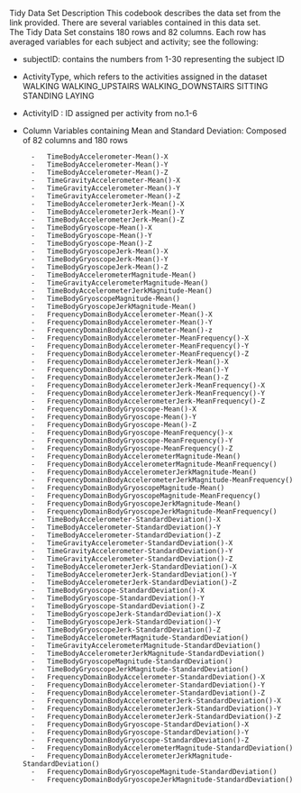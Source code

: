 Tidy Data Set Description
This codebook describes the data set from the link provided. There are several variables contained in this data set.  
The Tidy Data Set constains 180 rows and 82 columns. Each row has averaged variables for each subject and activity; see the following:

- subjectID: contains the numbers from 1-30 representing the subject ID
- ActivityType, which refers to the activities assigned in the dataset
      WALKING
      WALKING_UPSTAIRS
      WALKING_DOWNSTAIRS
      SITTING
      STANDING
      LAYING
- ActivityID : ID assigned per activity from no.1-6
- Column Variables containing Mean and Standard Deviation: Composed of 82 columns and 180 rows

        -	TimeBodyAccelerometer-Mean()-X
        - 	TimeBodyAccelerometer-Mean()-Y
        - 	TimeBodyAccelerometer-Mean()-Z
        - 	TimeGravityAccelerometer-Mean()-X
        - 	TimeGravityAccelerometer-Mean()-Y
        - 	TimeGravityAccelerometer-Mean()-Z
        - 	TimeBodyAccelerometerJerk-Mean()-X
        - 	TimeBodyAccelerometerJerk-Mean()-Y
        - 	TimeBodyAccelerometerJerk-Mean()-Z
        - 	TimeBodyGryoscope-Mean()-X
        - 	TimeBodyGryoscope-Mean()-Y
        - 	TimeBodyGryoscope-Mean()-Z
        - 	TimeBodyGryoscopeJerk-Mean()-X
        - 	TimeBodyGryoscopeJerk-Mean()-Y
        - 	TimeBodyGryoscopeJerk-Mean()-Z
        - 	TimeBodyAccelerometerMagnitude-Mean()
        - 	TimeGravityAccelerometerMagnitude-Mean()
        - 	TimeBodyAccelerometerJerkMagnitude-Mean()
        - 	TimeBodyGryoscopeMagnitude-Mean()
        - 	TimeBodyGryoscopeJerkMagnitude-Mean()
        - 	FrequencyDomainBodyAccelerometer-Mean()-X
        - 	FrequencyDomainBodyAccelerometer-Mean()-Y
        - 	FrequencyDomainBodyAccelerometer-Mean()-z
        - 	FrequencyDomainBodyAccelerometer-MeanFrequency()-X
        - 	FrequencyDomainBodyAccelerometer-MeanFrequency()-Y
        - 	FrequencyDomainBodyAccelerometer-MeanFrequency()-Z
        - 	FrequencyDomainBodyAccelerometerJerk-Mean()-X
        - 	FrequencyDomainBodyAccelerometerJerk-Mean()-Y
        - 	FrequencyDomainBodyAccelerometerJerk-Mean()-Z
        - 	FrequencyDomainBodyAccelerometerJerk-MeanFrequency()-X
        - 	FrequencyDomainBodyAccelerometerJerk-MeanFrequency()-Y
        - 	FrequencyDomainBodyAccelerometerJerk-MeanFrequency()-Z
        - 	FrequencyDomainBodyGryoscope-Mean()-X
        - 	FrequencyDomainBodyGryoscope-Mean()-Y
        - 	FrequencyDomainBodyGryoscope-Mean()-Z
        - 	FrequencyDomainBodyGryoscope-MeanFrequency()-x
        - 	FrequencyDomainBodyGryoscope-MeanFrequency()-Y
        - 	FrequencyDomainBodyGryoscope-MeanFrequency()-Z
        - 	FrequencyDomainBodyAccelerometerMagnitude-Mean()
        - 	FrequencyDomainBodyAccelerometerMagnitude-MeanFrequency()
        - 	FrequencyDomainBodyAccelerometerJerkMagnitude-Mean()
        - 	FrequencyDomainBodyAccelerometerJerkMagnitude-MeanFrequency()
        - 	FrequencyDomainBodyGryoscopeMagnitude-Mean()
        - 	FrequencyDomainBodyGryoscopeMagnitude-MeanFrequency()
        - 	FrequencyDomainBodyGryoscopeJerkMagnitude-Mean()
        - 	FrequencyDomainBodyGryoscopeJerkMagnitude-MeanFrequency()
        - 	TimeBodyAccelerometer-StandardDeviation()-X
        - 	TimeBodyAccelerometer-StandardDeviation()-Y
        - 	TimeBodyAccelerometer-StandardDeviation()-Z
        - 	TimeGravityAccelerometer-StandardDeviation()-X
        - 	TimeGravityAccelerometer-StandardDeviation()-Y
        - 	TimeGravityAccelerometer-StandardDeviation()-Z
        - 	TimeBodyAccelerometerJerk-StandardDeviation()-X
        - 	TimeBodyAccelerometerJerk-StandardDeviation()-Y
        - 	TimeBodyAccelerometerJerk-StandardDeviation()-Z
        - 	TimeBodyGryoscope-StandardDeviation()-X
        - 	TimeBodyGryoscope-StandardDeviation()-Y
        - 	TimeBodyGryoscope-StandardDeviation()-Z
        - 	TimeBodyGryoscopeJerk-StandardDeviation()-X
        - 	TimeBodyGryoscopeJerk-StandardDeviation()-Y
        - 	TimeBodyGryoscopeJerk-StandardDeviation()-Z
        - 	TimeBodyAccelerometerMagnitude-StandardDeviation()
        - 	TimeGravityAccelerometerMagnitude-StandardDeviation()
        - 	TimeBodyAccelerometerJerkMagnitude-StandardDeviation()
        - 	TimeBodyGryoscopeMagnitude-StandardDeviation()
        - 	TimeBodyGryoscopeJerkMagnitude-StandardDeviation()
        - 	FrequencyDomainBodyAccelerometer-StandardDeviation()-X
        - 	FrequencyDomainBodyAccelerometer-StandardDeviation()-Y
        - 	FrequencyDomainBodyAccelerometer-StandardDeviation()-Z
        - 	FrequencyDomainBodyAccelerometerJerk-StandardDeviation()-X
        - 	FrequencyDomainBodyAccelerometerJerk-StandardDeviation()-Y
        - 	FrequencyDomainBodyAccelerometerJerk-StandardDeviation()-Z
        - 	FrequencyDomainBodyGryoscope-StandardDeviation()-X
        - 	FrequencyDomainBodyGryoscope-StandardDeviation()-Y
        - 	FrequencyDomainBodyGryoscope-StandardDeviation()-Z
        - 	FrequencyDomainBodyAccelerometerMagnitude-StandardDeviation()
        - 	FrequencyDomainBodyAccelerometerJerkMagnitude-StandardDeviation()
        - 	FrequencyDomainBodyGryoscopeMagnitude-StandardDeviation()
        - 	FrequencyDomainBodyGryoscopeJerkMagnitude-StandardDeviation()
